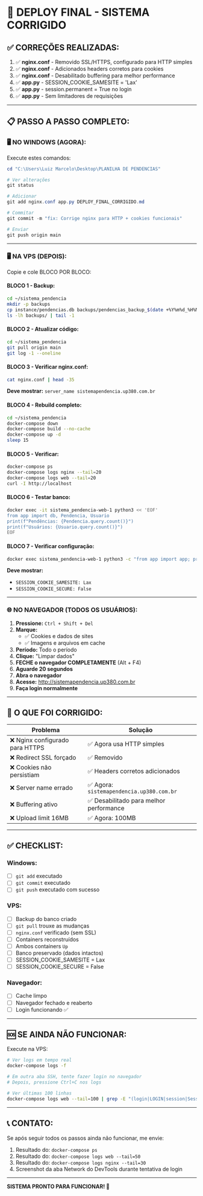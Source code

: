 # 🚀 DEPLOY FINAL - SISTEMA CORRIGIDO

## ✅ CORREÇÕES REALIZADAS:

1. ✅ **nginx.conf** - Removido SSL/HTTPS, configurado para HTTP simples
2. ✅ **nginx.conf** - Adicionados headers corretos para cookies
3. ✅ **nginx.conf** - Desabilitado buffering para melhor performance
4. ✅ **app.py** - SESSION_COOKIE_SAMESITE = 'Lax'
5. ✅ **app.py** - session.permanent = True no login
6. ✅ **app.py** - Sem limitadores de requisições

---

## 📋 PASSO A PASSO COMPLETO:

### 🖥️ **NO WINDOWS (AGORA):**

Execute estes comandos:

```powershell
cd "C:\Users\Luiz Marcelo\Desktop\PLANILHA DE PENDENCIAS"

# Ver alterações
git status

# Adicionar
git add nginx.conf app.py DEPLOY_FINAL_CORRIGIDO.md

# Commitar
git commit -m "fix: Corrige nginx para HTTP + cookies funcionais"

# Enviar
git push origin main
```

---

### 🖥️ **NA VPS (DEPOIS):**

Copie e cole BLOCO POR BLOCO:

#### **BLOCO 1 - Backup:**
```bash
cd ~/sistema_pendencia
mkdir -p backups
cp instance/pendencias.db backups/pendencias_backup_$(date +%Y%m%d_%H%M%S).db
ls -lh backups/ | tail -1
```

#### **BLOCO 2 - Atualizar código:**
```bash
cd ~/sistema_pendencia
git pull origin main
git log -1 --oneline
```

#### **BLOCO 3 - Verificar nginx.conf:**
```bash
cat nginx.conf | head -35
```

**Deve mostrar:** `server_name sistemapendencia.up380.com.br`

#### **BLOCO 4 - Rebuild completo:**
```bash
cd ~/sistema_pendencia
docker-compose down
docker-compose build --no-cache
docker-compose up -d
sleep 15
```

#### **BLOCO 5 - Verificar:**
```bash
docker-compose ps
docker-compose logs nginx --tail=20
docker-compose logs web --tail=20
curl -I http://localhost
```

#### **BLOCO 6 - Testar banco:**
```bash
docker exec -it sistema_pendencia-web-1 python3 << 'EOF'
from app import db, Pendencia, Usuario
print(f"Pendências: {Pendencia.query.count()}")
print(f"Usuários: {Usuario.query.count()}")
EOF
```

#### **BLOCO 7 - Verificar configuração:**
```bash
docker exec sistema_pendencia-web-1 python3 -c "from app import app; print('SESSION_COOKIE_SAMESITE:', app.config.get('SESSION_COOKIE_SAMESITE')); print('SESSION_COOKIE_SECURE:', app.config.get('SESSION_COOKIE_SECURE'))"
```

**Deve mostrar:**
- `SESSION_COOKIE_SAMESITE: Lax`
- `SESSION_COOKIE_SECURE: False`

---

### 🌐 **NO NAVEGADOR (TODOS OS USUÁRIOS):**

1. **Pressione:** `Ctrl + Shift + Del`
2. **Marque:**
   - ✅ Cookies e dados de sites
   - ✅ Imagens e arquivos em cache
3. **Período:** Todo o período
4. **Clique:** "Limpar dados"
5. **FECHE o navegador COMPLETAMENTE** (Alt + F4)
6. **Aguarde 20 segundos**
7. **Abra o navegador**
8. **Acesse:** http://sistemapendencia.up380.com.br
9. **Faça login normalmente**

---

## 🎯 O QUE FOI CORRIGIDO:

| Problema | Solução |
|----------|---------|
| ❌ Nginx configurado para HTTPS | ✅ Agora usa HTTP simples |
| ❌ Redirect SSL forçado | ✅ Removido |
| ❌ Cookies não persistiam | ✅ Headers corretos adicionados |
| ❌ Server name errado | ✅ Agora: `sistemapendencia.up380.com.br` |
| ❌ Buffering ativo | ✅ Desabilitado para melhor performance |
| ❌ Upload limit 16MB | ✅ Agora: 100MB |

---

## ✅ CHECKLIST:

### Windows:
- [ ] `git add` executado
- [ ] `git commit` executado
- [ ] `git push` executado com sucesso

### VPS:
- [ ] Backup do banco criado
- [ ] `git pull` trouxe as mudanças
- [ ] `nginx.conf` verificado (sem SSL)
- [ ] Containers reconstruídos
- [ ] Ambos containers `Up`
- [ ] Banco preservado (dados intactos)
- [ ] SESSION_COOKIE_SAMESITE = Lax
- [ ] SESSION_COOKIE_SECURE = False

### Navegador:
- [ ] Cache limpo
- [ ] Navegador fechado e reaberto
- [ ] Login funcionando ✅

---

## 🆘 SE AINDA NÃO FUNCIONAR:

Execute na VPS:

```bash
# Ver logs em tempo real
docker-compose logs -f

# Em outra aba SSH, tente fazer login no navegador
# Depois, pressione Ctrl+C nos logs

# Ver últimas 100 linhas
docker-compose logs web --tail=100 | grep -E "(login|LOGIN|session|Session|Set-Cookie)"
```

---

## 📞 CONTATO:

Se após seguir todos os passos ainda não funcionar, me envie:

1. Resultado do: `docker-compose ps`
2. Resultado do: `docker-compose logs web --tail=50`
3. Resultado do: `docker-compose logs nginx --tail=30`
4. Screenshot da aba Network do DevTools durante tentativa de login

---

**SISTEMA PRONTO PARA FUNCIONAR! 🎉**

